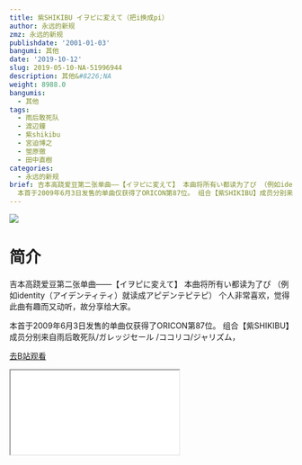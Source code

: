 ```yaml
---
title: 紫SHIKIBU イヲピに変えて（把i换成pi）
author: 永远的新规
zmz: 永远的新规
publishdate: '2001-01-03'
bangumi: 其他
date: '2019-10-12'
slug: 2019-05-10-NA-51996944
description: 其他&#8226;NA
weight: 8988.0
bangumis:
  - 其他
tags:
  - 雨后敢死队
  - 渡辺鐘
  - 紫shikibu
  - 宮迫博之
  - 蛍原徹
  - 田中直樹
categories:
  - 永远的新规
brief: 吉本高跷爱豆第二张单曲——【イヲピに変えて】 本曲将所有い都读为了ぴ （例如identity（アイデンティティ）就读成アピデンテピテピ） 个人非常喜欢，觉得此曲有趣而又动听，故分享给大家。
  本首于2009年6月3日发售的单曲仅获得了ORICON第87位。 组合【紫SHIKIBU】成员分别来自雨后敢死队/ガレッジセール /ココリコ/ジャリズム，
---
```

![](https://raw.githubusercontent.com/tcgriffith/owaraisite/master/static/tmpimg/917e60471353515622a64cc09019bb7f26085673.jpg.480.jpg)
# 简介  
吉本高跷爱豆第二张单曲——【イヲピに変えて】
本曲将所有い都读为了ぴ （例如identity（アイデンティティ）就读成アピデンテピテピ）
个人非常喜欢，觉得此曲有趣而又动听，故分享给大家。

本首于2009年6月3日发售的单曲仅获得了ORICON第87位。
组合【紫SHIKIBU】成员分别来自雨后敢死队/ガレッジセール /ココリコ/ジャリズム，  

[去B站观看](https://www.bilibili.com/video/av51996944/)
<div class ="resp-container"><iframe class="testiframe" src="//player.bilibili.com/player.html?aid=51996944"", scrolling="no", allowfullscreen="true" > </iframe></div> 
